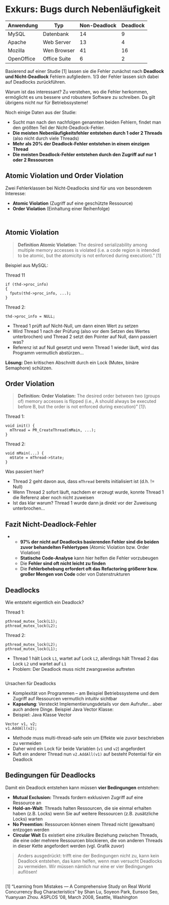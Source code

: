 # Exkurs: Bugs durch Nebenläufigkeit

| Anwendung  | Typ          | Non-Deadlock | Deadlock |
| ---------- | ------------ | ------------ | -------- |
| MySQL      | Datenbank    | 14           | 9        |
| Apache     | Web Server   | 13           | 4        |
| Mozilla    | Wen Browser  | 41           | 16       |
| OpenOffice | Office Suite | 6            | 2        |

Basierend auf einer Studie \[1] lassen sie die Fehler zunächst nach **Deadlock und Nicht-Deadlock** Fehlern aufgliedern. 1/3 der Fehler lassen sich dabei auf Deadlocks zurückführen.

Warum ist das interessant? Zu verstehen, wo die Fehler herkommen, ermöglicht es uns bessere und robustere Software zu schreiben. Da gilt übrigens nicht nur für Betriebssysteme!

Noch einige Daten aus der Studie:

* Sucht man nach den nachfolgen genannten beiden Fehlern, findet man den größten Teil der Nicht-Deadlock-Fehler.
* **Die meisten Nebenläufigkeitsfehler entstehen durch 1 oder 2 Threads** (also nicht durch viele Threads)
* **Mehr als 20% der Deadlock-Fehler entstehen in einem einzigen Thread**
* **Die meisten Deadlock-Fehler entstehen durch den Zugriff auf nur 1 oder 2 Ressourcen**

## Atomic Violation und Order Violation

Zwei Fehlerklassen bei Nicht-Deadlocks sind für uns von besonderem Interesse:

* **Atomic Violation** (Zugriff auf eine geschützte Ressource)
* **Order Violation** (Einhaltung einer Reihenfolge)

\
Atomic Violation
----------------

> **Definition Atomic Violation**: The desired serializability among multiple memory accesses is violated (i.e. a code region is intended to be atomic, but the atomicity is not enforced during execution).” \[1]

Beispiel aus MySQL:

Thread 11

```
if (thd->proc_info) 
{ 
  fputs(thd->proc_info, ...); 
}
```

Thread 2:

```
thd->proc_info = NULL;
```

* Thread 1 prüft auf Nicht-Null, um dann einen Wert zu setzen
* Wird Thread 1 nach der Prüfung (also vor dem Setzen des Wertes unterbrochen) und Thread 2 setzt den Pointer auf Null, dann passiert was?
* Referenz ist auf Null gesetzt und wenn Thread 1 wieder läuft, wird das Programm vermutlich abstürzen…

**Lösung:** Den kritischen Abschnitt durch ein Lock (Mutex, binäre Semaphore) schützen.

## Order Violation

> **Definition: Order Violation:** The desired order between two (groups of) memory accesses is flipped (i.e., A should always be executed before B, but the order is not enforced during execution)” \[1]\
>

Thread 1:

```
void init() {
  mThread = PR_CreateThread(mMain, ...);
}
```

Thread 2:

```
void mMain(...) {
  mState = mThread->State;
}
```

Was passiert hier?

* Thread 2 geht davon aus, dass `mThread` bereits initialisiert ist (d.h. != Null)
* Wenn Thread 2 sofort läuft, nachdem er erzeugt wurde, konnte Thread 1 die Referenz aber noch nicht zuweisen
* Ist das klar warum? Thread 1 wurde dann ja direkt vor der Zuweisung unterbrochen…

## **Fazit Nicht-Deadlock-Fehler**

*
  * **97% der nicht auf Deadlocks basierenden Fehler sind die beiden zuvor behandelten Fehlertypen** (Atomic Violation bzw. Order Violation)
  * **Statische Code-Analyse** kann hier helfen die Fehler vorzubeugen
  * Die **Fehler sind oft nicht leicht zu finden**
  * Die **Fehlerbehebung erfordert oft das Refactoring größerer bzw. großer Mengen von Code** oder von Datenstrukturen

## Deadlocks

Wie entsteht eigentlich ein Deadlock?

Thread 1:&#x20;

```
pthread_mutex_lock(L1); 
pthread_mutex_lock(L2);
```

Thread 2:

```
pthread_mutex_lock(L2); 
pthread_mutex_lock(L1);
```

* Thread 1 hält Lock `L1`, wartet auf Lock `L2`, allerdings hält Thread 2 das Lock `L2` und wartet auf `L1`
* Problem: Der Deadlock muss nicht zwangsweise auftreten

<figure><img src="https://raw.githubusercontent.com/aheil/os/main/img/os.09_1.deadlock.png" alt=""><figcaption></figcaption></figure>

Ursachen für Deadlocks

* Komplexität von Programmen – am Beispiel Betriebssysteme und dem Zugriff auf Ressourcen vermutlich intuitiv sichtbar
* **Kapselung**: Versteckt Implementierungsdetails vor dem Aufrufer… aber auch andere Dinge. Beispiel Java Vector Klasse:
* Beispiel: Java Klasse Vector

```
Vector v1, v2;
v1.AddAll(v2); 
```

* Methode muss multi-thread-safe sein um Effekte wie zuvor beschrieben zu vermeiden
* Daher wird ein Lock für beide Variablen (`v1` und `v2`) angefordert
* Ruft ein anderer Thread nun `v2.AddAll(v1)` auf besteht Potential für ein Deadlock

## **Bedingungen für Deadlocks**

Damit ein Deadlock entstehen kann müssen **vier Bedingungen** entstehen:

* **Mutual Exclusion:** Threads fordern exklusiven Zugriff auf eine Ressource an
* **Hold-an-Wait:** Threads halten Ressourcen, die sie einmal erhalten haben (z.B. Locks) wenn Sie auf weitere Ressourcen (z.B. zusätzliche Locks) warten
* **No Preemtion:** Ressourcen können einem Thread nicht (gewaltsam) entzogen werden
* **Circular Wait** Es existiert eine zirkuläre Beziehung zwischen Threads, die eine oder mehrere Ressourcen blockieren, die von anderen Threads in dieser Kette angefordert werden (vgl. Grafik zuvor)

> Anders ausgedrückt: trifft eine der Bedingungen nicht zu, kann kein Deadlock entstehen, das kann helfen, wenn man versucht Deadlocks zu vermeiden. Wir müssen nämlich nur eine er vier Bedingungen auflösen!

##

\[1] “Learning from Mistakes — A Comprehensive Study on Real World Concurrency Bug Characteristics” by Shan Lu, Soyeon Park, Eunsoo Seo, Yuanyuan Zhou. ASPLOS ’08, March 2008, Seattle, Washington
